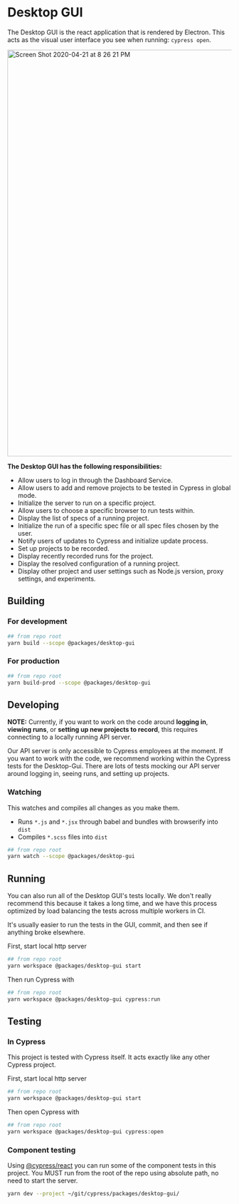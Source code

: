# Desktop GUI

The Desktop GUI is the react application that is rendered by Electron. This acts as the visual user interface you see when running: `cypress open`.

<img width="912" alt="Screen Shot 2020-04-21 at 8 26 21 PM" src="https://user-images.githubusercontent.com/1271364/79874602-93111400-840e-11ea-8dcd-9db86f626176.png">

**The Desktop GUI has the following responsibilities:**

- Allow users to log in through the Dashboard Service.
- Allow users to add and remove projects to be tested in Cypress in global mode.
- Initialize the server to run on a specific project.
- Allow users to choose a specific browser to run tests within.
- Display the list of specs of a running project.
- Initialize the run of a specific spec file or all spec files chosen by the user.
- Notify users of updates to Cypress and initialize update process.
- Set up projects to be recorded.
- Display recently recorded runs for the project.
- Display the resolved configuration of a running project.
- Display other project and user settings such as Node.js version, proxy settings, and experiments.

## Building

### For development

```bash
## from repo root
yarn build --scope @packages/desktop-gui
```

### For production

```bash
## from repo root
yarn build-prod --scope @packages/desktop-gui
```

## Developing

**NOTE:** Currently, if you want to work on the code around **logging in**, **viewing runs**, or **setting up new projects to record**, this requires connecting to a locally running API server.

Our API server is only accessible to Cypress employees at the moment. If you want to work with the code, we recommend working within the Cypress tests for the Desktop-Gui. There are lots of tests mocking our API server around logging in, seeing runs, and setting up projects.

### Watching

This watches and compiles all changes as you make them.

- Runs `*.js` and `*.jsx` through babel and bundles with browserify into `dist`
- Compiles `*.scss` files into `dist`

```bash
## from repo root
yarn watch --scope @packages/desktop-gui
```

## Running

You can also run all of the Desktop GUI's tests locally. We don't really recommend this because it takes a long time, and we have this process optimized by load balancing the tests across multiple workers in CI.

It's usually easier to run the tests in the GUI, commit, and then see if anything broke elsewhere.

First, start local http server

```bash
## from repo root
yarn workspace @packages/desktop-gui start
```

Then run Cypress with

```bash
## from repo root
yarn workspace @packages/desktop-gui cypress:run
```

## Testing

### In Cypress

This project is tested with Cypress itself. It acts exactly like any other Cypress project.

First, start local http server

```bash
## from repo root
yarn workspace @packages/desktop-gui start
```

Then open Cypress with

```bash
## from repo root
yarn workspace @packages/desktop-gui cypress:open
```

### Component testing

Using [@cypress/react](https://github.com/bahmutov/@cypress/react) you can run some of the component tests in this project. You MUST run from the root of the repo using absolute path, no need to start the server.

```bash
yarn dev --project ~/git/cypress/packages/desktop-gui/
```
